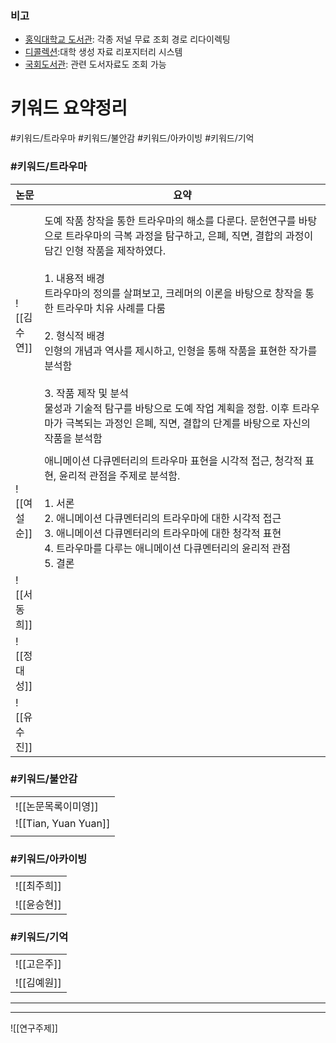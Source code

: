 
### 비고
- [홍익대학교 도서관](https://honors.hongik.ac.kr/): 각종 저널 무료 조회 경로 리다이렉팅
- [디콜렉션](https://dcoll.hongik.ac.kr/):대학 생성 자료 리포지터리 시스템
- [국회도서관](https://www.nanet.go.kr/main.do): 관련 도서자료도 조회 가능
# 키워드 요약정리
#키워드/트라우마 #키워드/불안감 #키워드/아카이빙 #키워드/기억


### #키워드/트라우마

| 논문       | 요약                                                                                                                                                                                                                                                                                                                                                                                                                   |
| -------- | -------------------------------------------------------------------------------------------------------------------------------------------------------------------------------------------------------------------------------------------------------------------------------------------------------------------------------------------------------------------------------------------------------------------- |
| ![[김수연]] | <img src="https://i.imgur.com/ytYYpiu.png" width="400" height="10" /><br>도예 작품 창작을 통한 트라우마의 해소를 다룬다. 문헌연구를 바탕으로 트라우마의 극복 과정을 탐구하고, 은폐, 직면, 결합의 과정이 담긴 인형 작품을 제작하였다. <br><br>1. 내용적 배경<br>트라우마의 정의를 살펴보고, 크레머의 이론을 바탕으로 창작을 통한 트라우마 치유 사례를 다룸 <br><br>2. 형식적 배경<br>인형의 개념과 역사를 제시하고, 인형을 통해 작품을 표현한 작가를 분석함<br><br>3. 작품 제작 및 분석<br>물성과 기술적 탐구를 바탕으로 도예 작업 계획을 정함. 이후 트라우마가 극복되는 과정인 은폐, 직면, 결합의 단계를 바탕으로 자신의 작품을 분석함 |
|          |                                                                                                                                                                                                                                                                                                                                                                                                                      |
| ![[여설순]] | 애니메이션 다큐멘터리의 트라우마 표현을 시각적 접근, 청각적 표현, 윤리적 관점을 주제로 분석함.<br><br>1. 서론<br>2. 애니메이션 다큐멘터리의 트라우마에 대한 시각적 접근<br>3. 애니메이션 다큐멘터리의 트라우마에 대한 청각적 표현<br>4. 트라우마를 다루는 애니메이션 다큐멘터리의 윤리적 관점<br>5. 결론<br>                                                                                                                                                                                                                           |
| ![[서동희]] |                                                                                                                                                                                                                                                                                                                                                                                                                      |
| ![[정대성]] |                                                                                                                                                                                                                                                                                                                                                                                                                      |
| ![[유수진]] |                                                                                                                                                                                                                                                                                                                                                                                                                      |

### #키워드/불안감

|                      |
| -------------------- |
| ![[논문목록이미영]]         |
| ![[Tian, Yuan Yuan]] |
|                      |

### #키워드/아카이빙

|          |
| -------- |
| ![[최주희]] |
| ![[윤승현]] |

### #키워드/기억 

|          |
| -------- |
| ![[고은주]] |
| ![[김예원]] |

---


---
![[연구주제]]

